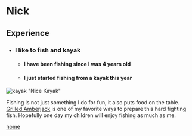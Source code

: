 # Nick  
## Experience
+ ### I like to fish and kayak  
  + #### I have been fishing since I was 4 years old  
  + #### I just started fishing from a kayak this year    
![kayak](https://i1.wp.com/www.paddlecolumbus.com/wp-content/uploads/2014/09/f67f8f63b10c.jpg?resize=300%2C250) "Nice Kayak"

Fishing is not just something I do for fun, it also puts food on the table.  [Grilled Amberjack](https://cookingbride.com/main-courses/grilled-amberjack/) is one of my favorite ways to prepare this hard fighting fish.  Hopefully one day my children will enjoy fishing as much as me.

[home](index)

